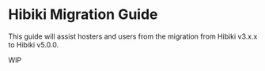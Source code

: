 # Hibiki Migration Guide

This guide will assist hosters and users from the migration from Hibiki v3.x.x to Hibiki v5.0.0.

WIP
